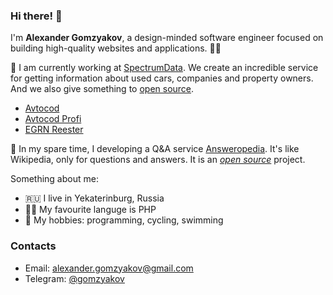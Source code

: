 ### Hi there! 👋

I'm **Alexander Gomzyakov**, <nobr>a design-minded</nobr> software engineer focused on building high-quality websites and applications. :technologist:

:oncoming_taxi: I am currently working at [SpectrumData](https://spectrumdata.ru). We create an incredible service for getting information about used cars, companies and property owners. And we also give something to [open source](https://github.com/avtocod).

- [Avtocod](https://avtocod.ru)
- [Avtocod Profi](https://profi.avtocod.ru)
- [EGRN Reester](https://egrnreester.ru)

🌱 In my spare time, I developing a Q&amp;A service [Answeropedia](https://answeropedia.org/en/). It's like Wikipedia, only for questions and answers. It is an [*open source*](https://github.com/answeropedia) project.

Something about me:

- 🇷🇺 I live in Yekaterinburg, Russia
- 👨‍💻 My favourite languge is PHP
- 🔭 My hobbies: programming, cycling, swimming

### Contacts

- Email: alexander.gomzyakov@gmail.com
- Telegram: [@gomzyakov](https://telegram.me/gomzyakov)
